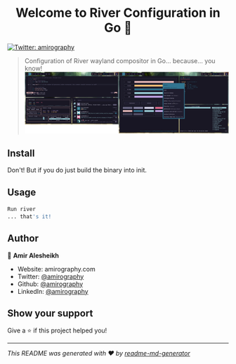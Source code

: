 <h1 align="center">Welcome to River Configuration in Go 👋</h1>
<p>
  <a href="https://twitter.com/amirography" target="_blank">
    <img alt="Twitter: amirography" src="https://img.shields.io/twitter/follow/amirography.svg?style=social" />
  </a>
</p>

> Configuration of River wayland compositor in Go... because... you know!
> ![screenshot](./assets/screenshot.png)

## Install

Don't! But if you do just build the binary into init.

## Usage

```sh
Run river
... that's it!
```

## Author

👤 **Amir Alesheikh**

- Website: amirography.com
- Twitter: [@amirography](https://twitter.com/amirography)
- Github: [@amirography](https://github.com/amirography)
- LinkedIn: [@amirography](https://linkedin.com/in/amirography)

## Show your support

Give a ⭐️ if this project helped you!

---

_This README was generated with ❤️ by [readme-md-generator](https://github.com/kefranabg/readme-md-generator)_
````
